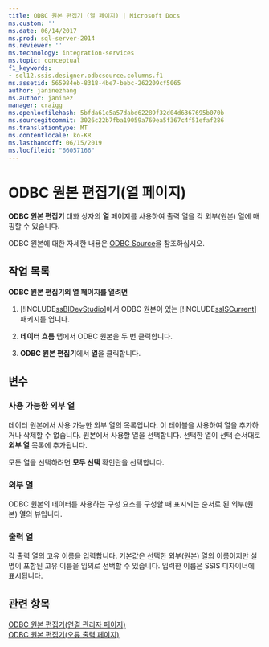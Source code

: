 ```yaml
---
title: ODBC 원본 편집기 (열 페이지) | Microsoft Docs
ms.custom: ''
ms.date: 06/14/2017
ms.prod: sql-server-2014
ms.reviewer: ''
ms.technology: integration-services
ms.topic: conceptual
f1_keywords:
- sql12.ssis.designer.odbcsource.columns.f1
ms.assetid: 565984eb-8318-4be7-bebc-262209cf5065
author: janinezhang
ms.author: janinez
manager: craigg
ms.openlocfilehash: 5bfda61e5a57dabd62289f32d04d6367695b070b
ms.sourcegitcommit: 3026c22b7fba19059a769ea5f367c4f51efaf286
ms.translationtype: MT
ms.contentlocale: ko-KR
ms.lasthandoff: 06/15/2019
ms.locfileid: "66057166"
---
```

# <a name="odbc-source-editor-columns-page"></a>ODBC 원본 편집기(열 페이지)
  **ODBC 원본 편집기** 대화 상자의 **열** 페이지를 사용하여 출력 열을 각 외부(원본) 열에 매핑할 수 있습니다.  
  
 ODBC 원본에 대한 자세한 내용은 [ODBC Source](data-flow/odbc-source.md)을 참조하십시오.  
  
## <a name="task-list"></a>작업 목록  
 **ODBC 원본 편집기의 열 페이지를 열려면**  
  
1.  [!INCLUDE[ssBIDevStudio](../includes/ssbidevstudio-md.md)]에서 ODBC 원본이 있는 [!INCLUDE[ssISCurrent](../includes/ssiscurrent-md.md)] 패키지를 엽니다.  
  
2.  **데이터 흐름** 탭에서 ODBC 원본을 두 번 클릭합니다.  
  
3.  **ODBC 원본 편집기**에서 **열**을 클릭합니다.  
  
## <a name="options"></a>변수  
  
### <a name="available-external-columns"></a>사용 가능한 외부 열  
 데이터 원본에서 사용 가능한 외부 열의 목록입니다. 이 테이블을 사용하여 열을 추가하거나 삭제할 수 없습니다. 원본에서 사용할 열을 선택합니다. 선택한 열이 선택 순서대로 **외부 열** 목록에 추가됩니다.  
  
 모든 열을 선택하려면 **모두 선택** 확인란을 선택합니다.  
  
### <a name="external-column"></a>외부 열  
 ODBC 원본의 데이터를 사용하는 구성 요소를 구성할 때 표시되는 순서로 된 외부(원본) 열의 뷰입니다.  
  
### <a name="output-column"></a>출력 열  
 각 출력 열의 고유 이름을 입력합니다. 기본값은 선택한 외부(원본) 열의 이름이지만 설명이 포함된 고유 이름을 임의로 선택할 수 있습니다. 입력한 이름은 SSIS 디자이너에 표시됩니다.  
  
## <a name="see-also"></a>관련 항목  
 [ODBC 원본 편집기&#40;연결 관리자 페이지&#41;](../../2014/integration-services/odbc-source-editor-connection-manager-page.md)   
 [ODBC 원본 편집기&#40;오류 출력 페이지&#41;](../../2014/integration-services/odbc-source-editor-error-output-page.md)  
  
  
